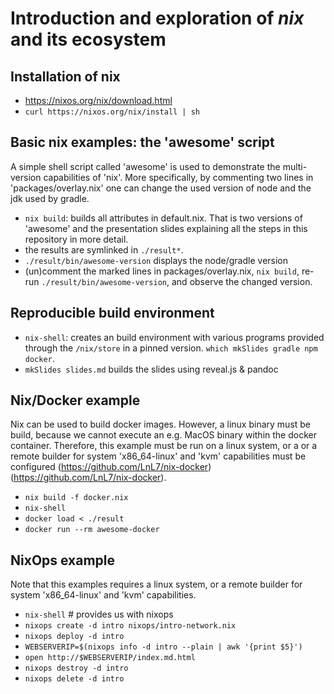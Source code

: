 # Introduction and exploration of *nix* and its ecosystem

## Installation of nix

- https://nixos.org/nix/download.html
- `curl https://nixos.org/nix/install | sh`

## Basic nix examples: the 'awesome' script

A simple shell script called 'awesome' is used to demonstrate
the multi-version capabilities of 'nix'. More specifically, by
commenting two lines in 'packages/overlay.nix' one can change
the used version of node and the jdk used by gradle.

- `nix build`: builds all attributes in default.nix. That is
  two versions of 'awesome' and the presentation slides explaining
  all the steps in this repository in more detail.
- the results are symlinked in `./result*`.
- `./result/bin/awesome-version` displays the node/gradle version
- (un)comment the marked lines in packages/overlay.nix, `nix build`,
  re-run `./result/bin/awesome-version`, and observe the changed version.

## Reproducible build environment

- `nix-shell`: creates an build environment with various programs
  provided through the `/nix/store` in a pinned version.
  `which mkSlides gradle npm docker`.
- `mkSlides slides.md` builds the slides using reveal.js & pandoc

## Nix/Docker example

Nix can be used to build docker images. However, a linux binary
must be build, because we cannot execute an e.g. MacOS binary
within the docker container. Therefore, this example must be run
on a linux system, or a or a remote builder for system 'x86_64-linux'
and 'kvm' capabilities must be configured (https://github.com/LnL7/nix-docker) (https://github.com/LnL7/nix-docker).


- `nix build -f docker.nix`
- `nix-shell`
- `docker load < ./result`
- `docker run --rm awesome-docker`

## NixOps example

Note that this examples requires a linux system, or
a remote builder for system 'x86_64-linux' and 'kvm' capabilities.

- `nix-shell`   # provides us with nixops
- `nixops create -d intro nixops/intro-network.nix`
- `nixops deploy -d intro`
- `WEBSERVERIP=$(nixops info -d intro --plain | awk '{print $5}')`
- `open http://$WEBSERVERIP/index.md.html`
- `nixops destroy -d intro`
- `nixops delete -d intro`
